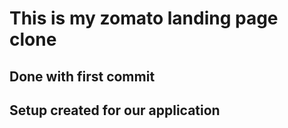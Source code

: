 # This is my zomato landing page clone

## Done with first commit

## Setup created for our application
